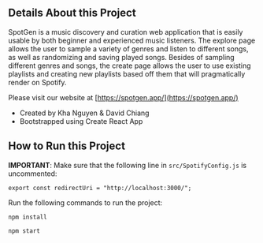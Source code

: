 ## Details About this Project

SpotGen is a music discovery and curation web application that is easily usable by both
beginner and experienced music listeners.
The explore page allows the user to sample a variety of genres and listen to different songs, as well as randomizing and saving played songs.
Besides of sampling different genres and songs,
the create page allows the user to use existing playlists and creating new playlists
based off them that will pragmatically render on Spotify.

Please visit our website at [https://spotgen.app/](https://spotgen.app/)

- Created by Kha Nguyen & David Chiang
- Bootstrapped using Create React App

## How to Run this Project

**IMPORTANT**:
Make sure that the following line in `src/SpotifyConfig.js` is uncommented:

```
export const redirectUri = "http://localhost:3000/";
```

Run the following commands to run the project:

```
npm install
```

```
npm start
```
